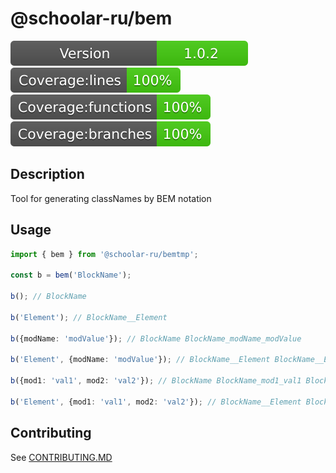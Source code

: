 # @schoolar-ru/bem

![Version](./version-badge.svg)
![Coverage lines](./coverage/badge-lines.svg)
![Coverage functions](./coverage/badge-functions.svg)
![Coverage branches](./coverage/badge-branches.svg)

## Description
Tool for generating classNames by BEM notation

## Usage
```ts
import { bem } from '@schoolar-ru/bemtmp';

const b = bem('BlockName');

b(); // BlockName

b('Element'); // BlockName__Element

b({modName: 'modValue'}); // BlockName BlockName_modName_modValue

b('Element', {modName: 'modValue'}); // BlockName__Element BlockName__Element_modName_modValue

b({mod1: 'val1', mod2: 'val2'}); // BlockName BlockName_mod1_val1 BlockName_mod2_val2

b('Element', {mod1: 'val1', mod2: 'val2'}); // BlockName__Element BlockName__Element_mod1_val1 BlockName__Element_mod2_val2
```

## Contributing
See [CONTRIBUTING.MD](./CONTRIBUTING.md)
